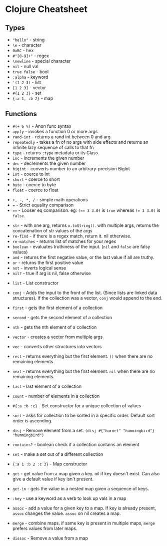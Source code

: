 # Clojure Cheatsheet

## Types

- `"hello"` - string
- `\e` - character
- `0xBC` - hex
- `#"[0-9]+"` - regex
- `\newline` - special character
- `nil` - null val
- `true false` - bool
- `:alpha` - keyword
- `'(1 2 3)` - list
- `[1 2 3]` - vector
- `#{1 2 3}` - set
- `{:a 1, :b 2}` - map

## Functions

- `#(+ 6 %)` - Anon func syntax
- `apply` - invokes a function 0 or more args
- `rand-int` - returns a rand int between 0 and arg
- `repeatedly` - takes a fn of no args with side effects and returns an infinite lazy sequence of calls to that fn
- `type` - returns `:type` metadata or its Class
- `inc` - increments the given number
- `dec` - decrements the given number
- `bigint` - converts number to an arbitrary-precision BigInt
- `int` - coerce to int
- `short` - coerce to short
- `byte` - coerce to byte
- `float` - coerce to float

* `+, -, *, /` - simple math operations
* `=` - Strict equality comparison
* `==` - Looser eq comparison. eg: `(== 3 3.0)` is `true` whereas `(= 3 3.0)` is `false`.

- `str` - with one arg, returns `x.toString()`. with multiple args, returns the concatenation of str values of the args
- `re-find` - if there is a regex match, return it. nil otherwise.
- `re-matches` - returns list of matches for your regex
- `boolean` - evaluates truthiness of the input. (`nil` and `false` are falsy values)
- `and` - returns the first negative value, or the last value if all are truthy.
- `or` - returns the first positive value
- `not` - inverts logical sense
- `nil?` - true if arg is nil, false otherwise

* `list` - List constructor
* `conj` - Adds the input to the front of the list. (Since lists are linked data structures). If the collection was a vector, `conj` would append to the end.
* `first` - gets the first element of a collection
* `second` - gets the second element of a collection
* `nth` - gets the nth element of a collection
* `vector` - creates a vector from multiple args
* `vec` - converts other structures into vectors
* `rest` - returns everything but the first element. `()` when there are no remaining elements.
* `next` - returns everything but the first element. `nil` when there are no remaining elements.
* `last` - last element of a collection
* `count` - number of elements in a collection

* `#{:a :b :c}` - Set constructor for a unique collection of values
* `sort` - asks for collection to be sorted in a specific order. Default sort order is ascending.
* `disj` - Remove element from a set. `(disj #{"hornet" "hummingbird"} "hummingbird")`
* `contains?` - boolean check if a collection contains an element
* `set` - make a set out of a different collection

* `{:a 1 :b 2 :c 3}` - Map constructor
* `get` - get value from a map given a key. nil if key doesn't exist. Can also give a default value if key isn't present.
* `get-in` - gets the value in a nested map given a sequence of keys.
* `:key` - use a keyword as a verb to look up vals in a map
* `assoc` - add a value for a given key to a map. If key is already present, `assoc` changes the value. `assoc` on nil creates a map.
* `merge` - combine maps. if same key is present in multiple maps, `merge` prefers values from later maps.
* `dissoc` - Remove a value from a map

